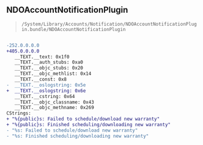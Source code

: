 ## NDOAccountNotificationPlugin

> `/System/Library/Accounts/Notification/NDOAccountNotificationPlugin.bundle/NDOAccountNotificationPlugin`

```diff

-252.0.0.0.0
+405.0.0.0.0
   __TEXT.__text: 0x1f0
   __TEXT.__auth_stubs: 0xa0
   __TEXT.__objc_stubs: 0x20
   __TEXT.__objc_methlist: 0x14
   __TEXT.__const: 0x8
-  __TEXT.__oslogstring: 0x5e
+  __TEXT.__oslogstring: 0x6e
   __TEXT.__cstring: 0x64
   __TEXT.__objc_classname: 0x43
   __TEXT.__objc_methname: 0x269
CStrings:
+ "%{public}s: Failed to schedule/download new warranty"
+ "%{public}s: Finished scheduling/downloading new warranty"
- "%s: Failed to schedule/download new warranty"
- "%s: Finished scheduling/downloading new warranty"

```
